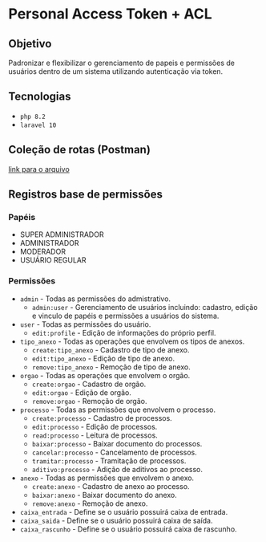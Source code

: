 # Personal Access Token + ACL

## Objetivo 
Padronizar e flexibilizar o gerenciamento de papeis e permissões de usuários dentro de um sistema utilizando autenticação via token.

## Tecnologias 
* `php 8.2`
* `laravel 10`

## Coleção de rotas (Postman)
[link para o arquivo](/2023_06_20_110437_collection_postman.json)

## Registros base de permissões

### Papéis

* SUPER ADMINISTRADOR
* ADMINISTRADOR
* MODERADOR
* USUÁRIO REGULAR

### Permissões

* `admin` - Todas as permissões do admistrativo.
    * `admin:user` - Gerenciamento de usuários incluindo: cadastro, edição e vinculo de papéis e permissões a usuários do sistema.
* `user` - Todas as permissões do usuário.
    * `edit:profile` - Edição de informações do próprio perfil.
* `tipo_anexo` - Todas as operações que envolvem os tipos de anexos.
    * `create:tipo_anexo` - Cadastro de tipo de anexo.
    * `edit:tipo_anexo` - Edição de tipo de anexo.
    * `remove:tipo_anexo` - Remoção de tipo de anexo.
* `orgao` - Todas as operações que envolvem o orgão.
    * `create:orgao` - Cadastro de orgão.
    * `edit:orgao` - Edição de orgão.
    * `remove:orgao` - Remoção de orgão.
* `processo` - Todas as permissões que envolvem o processo.
    * `create:processo` - Cadastro de processos.
    * `edit:processo` - Edição de processos.
    * `read:processo` - Leitura de processos.
    * `baixar:processo` - Baixar documento do processos.
    * `cancelar:processo` - Cancelamento de processos.
    * `tramitar:processo` - Tramitação de processos.
    * `aditivo:processo` - Adição de aditivos ao processo.
* `anexo` - Todas as permissões que envolvem o anexo.
    * `create:anexo` - Cadastro de anexo ao processo.
    * `baixar:anexo` - Baixar documento do anexo.
    * `remove:anexo` - Remoção de anexo.
* `caixa_entrada` - Define se o usuário possuirá caixa de entrada.
* `caixa_saida` - Define se o usuário possuirá caixa de saída.
* `caixa_rascunho` - Define se o usuário possuirá caixa de rascunho.
